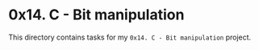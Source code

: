 # 0x14. C - Bit manipulation

This directory contains tasks for my `0x14. C - Bit manipulation` project.
